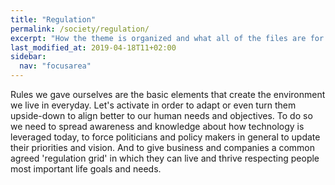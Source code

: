 ```yaml
---
title: "Regulation"
permalink: /society/regulation/
excerpt: "How the theme is organized and what all of the files are for."
last_modified_at: 2019-04-18T11+02:00
sidebar:
  nav: "focusarea"
---
```


Rules we gave ourselves are the basic elements that create the environment we live in everyday. Let's activate in order to adapt or even turn them upside-down to align better to our human needs and objectives. To do so we need to spread awareness and knowledge about how technology is leveraged today, to force politicians and policy makers in general to update their priorities and vision. And to give business and companies a common agreed 'regulation grid' in which they can live and thrive respecting people most important life goals and needs. 

